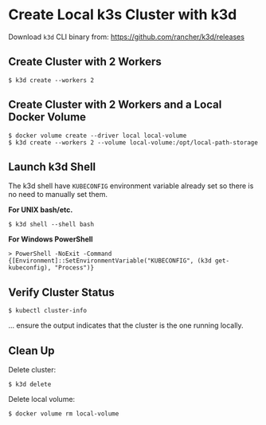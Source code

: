 # Create Local k3s Cluster with k3d

Download `k3d` CLI binary from: https://github.com/rancher/k3d/releases

## Create Cluster with 2 Workers

```
$ k3d create --workers 2
```

## Create Cluster with 2 Workers and a Local Docker Volume

```
$ docker volume create --driver local local-volume
$ k3d create --workers 2 --volume local-volume:/opt/local-path-storage
```

## Launch k3d Shell

The k3d shell have `KUBECONFIG` environment variable already set so there is no need to manually set them.

**For UNIX bash/etc.**

```
$ k3d shell --shell bash
```

**For Windows PowerShell**

```
> PowerShell -NoExit -Command {[Environment]::SetEnvironmentVariable("KUBECONFIG", (k3d get-kubeconfig), "Process")}
```

## Verify Cluster Status

```
$ kubectl cluster-info
```

... ensure the output indicates that the cluster is the one running locally.

## Clean Up

Delete cluster:

```
$ k3d delete
```

Delete local volume:

```
$ docker volume rm local-volume
```
